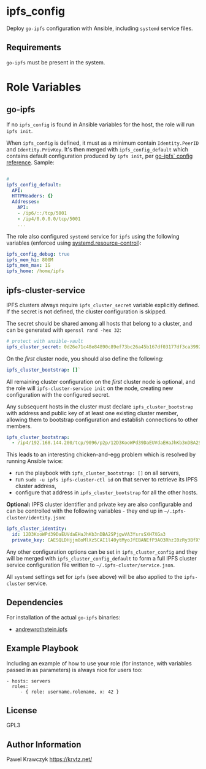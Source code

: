 ipfs_config
===========

Deploy `go-ipfs` configuration with Ansible, including `systemd` service files.

Requirements
------------

`go-ipfs` must be present in the system.

# Role Variables

## go-ipfs
If no `ipfs_config` is found in Ansible variables for the host, the role will run `ipfs init`.

When `ipfs_config` is defined, it must as a minimum contain `Identity.PeerID` and `Identity.PrivKey`. It's then merged with
`ipfs_config_default` which contains default configuration produced by `ipfs init`, per [go-ipfs` config reference](https://github.com/ipfs/go-ipfs/blob/master/docs/config.md). Sample:

```yaml

# 
ipfs_config_default:
  API:
  HTTPHeaders: {}
  Addresses:
    API:
    - /ip6/::/tcp/5001
    - /ip4/0.0.0.0/tcp/5001
    ...
```

The role also configured `systemd` service for `ipfs` using the following variables (enforced using [systemd.resource-control](https://www.freedesktop.org/software/systemd/man/systemd.resource-control.html)):

```yaml
ipfs_config_debug: true
ipfs_mem_hi: 800M
ipfs_mem_max: 1G
ipfs_home: /home/ipfs
```

## ipfs-cluster-service

IPFS clusters always require `ipfs_cluster_secret` variable explicitly defined. If the secret is not defined, the cluster configuration is skipped.

 The secret should be shared among all hosts that belong to a cluster, and can be generated with `openssl rand -hex 32`:

```yaml
# protect with ansible-vault
ipfs_cluster_secret: 0d26e71c48e84890c89ef73bc26a45b167df03177df3ca399244e630513fbf53
```
On the _first_ cluster node, you should also define the following:
```yaml
ipfs_cluster_bootstrap: []`
```
All remaining cluster configuration on the _first_ cluster node is optional, and the role will `ipfs-cluster-service init` on the node, creating new configuration with the configured secret.

Any subsequent hosts in the cluster must declare `ipfs_cluster_bootstrap` with address and public key of at least one existing
cluster member, allowing them to bootstrap configuration and establish connections to other members.

```yaml
ipfs_cluster_bootstrap:
  - /ip4/192.168.144.200/tcp/9096/p2p/12D3KooWPd39DaEUVdaEHaJhKb3nDBA2SPjgwVA3YsrsSXH7XGa3
```

This leads to an interesting chicken-and-egg problem which is resolved by running Ansible twice:

* run the playbook with `ipfs_cluster_bootstrap: []` on all servers,
* run `sudo -u ipfs ipfs-cluster-ctl id` on that server to retrieve its IPFS cluster address,
* configure that address in `ipfs_cluster_bootstrap` for all the other hosts.

**Optional:** IPFS cluster identifier and private key are also configurable and can be controlled with the following variables - they end up in `~/.ipfs-cluster/identity.json`:

```yaml
ipfs_cluster_identity:
  id: 12D3KooWPd39DaEUVdaEHaJhKb3nDBA2SPjgwVA3YsrsSXH7XGa3
  private_key: CAESQLDHjjm8oMlXz5CAI1l40ytMyoJfEBANEfP3AO3RhzI0zRy3BfXYwZaiRtCx9odFzW7dRrdj3oD/kJLIhTiHE6g=
```
Any other configuration options can be set in `ipfs_cluster_config` and they will be merged with `ipfs_cluster_config_default` to form a full IPFS cluster service configuration file written to `~/.ipfs-cluster/service.json`.

All `systemd` settings set for `ipfs` (see above) will be also applied to the `ipfs-cluster` service. 

Dependencies
------------

For installation of the actual `go-ipfs` binaries:

* [andrewrothstein.ipfs](https://galaxy.ansible.com/andrewrothstein/ipfs)

Example Playbook
----------------

Including an example of how to use your role (for instance, with variables passed in as parameters) is always nice for users too:

    - hosts: servers
      roles:
         - { role: username.rolename, x: 42 }

License
-------

GPL3

Author Information
------------------

Pawel Krawczyk https://krvtz.net/